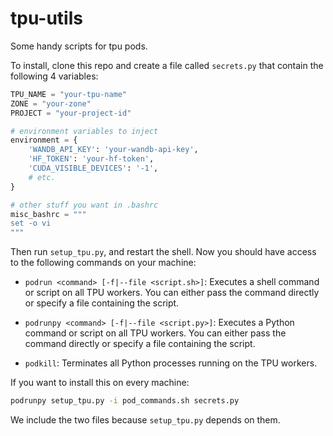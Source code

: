# tpu-utils

Some handy scripts for tpu pods.

To install, clone this repo and create a file called `secrets.py` that contain the following 4 variables:

```python
TPU_NAME = "your-tpu-name"
ZONE = "your-zone"
PROJECT = "your-project-id"

# environment variables to inject
environment = {
    'WANDB_API_KEY': 'your-wandb-api-key',
    'HF_TOKEN': 'your-hf-token',
    'CUDA_VISIBLE_DEVICES': '-1',
    # etc.
}

# other stuff you want in .bashrc
misc_bashrc = """
set -o vi
"""
```

Then run `setup_tpu.py`, and restart the shell. 
Now you should have access to the following commands on your machine:

- `podrun <command> [-f|--file <script.sh>]`: Executes a shell command or script on all TPU workers. You can either pass the command directly or specify a file containing the script.

- `podrunpy <command> [-f|--file <script.py>]`: Executes a Python command or script on all TPU workers. You can either pass the command directly or specify a file containing the script.

- `podkill`: Terminates all Python processes running on the TPU workers.

If you want to install this on every machine:

```bash
podrunpy setup_tpu.py -i pod_commands.sh secrets.py
```

We include the two files because `setup_tpu.py` depends on them.